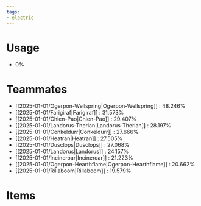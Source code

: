 ```yaml
---
tags:
- electric
---
```

# Usage
- 0%
# Teammates
- [[2025-01-01/Ogerpon-Wellspring|Ogerpon-Wellspring]] : 48.246%
- [[2025-01-01/Farigiraf|Farigiraf]] : 31.573%
- [[2025-01-01/Chien-Pao|Chien-Pao]] : 29.407%
- [[2025-01-01/Landorus-Therian|Landorus-Therian]] : 28.197%
- [[2025-01-01/Conkeldurr|Conkeldurr]] : 27.666%
- [[2025-01-01/Heatran|Heatran]] : 27.505%
- [[2025-01-01/Dusclops|Dusclops]] : 27.068%
- [[2025-01-01/Landorus|Landorus]] : 24.157%
- [[2025-01-01/Incineroar|Incineroar]] : 21.223%
- [[2025-01-01/Ogerpon-Hearthflame|Ogerpon-Hearthflame]] : 20.662%
- [[2025-01-01/Rillaboom|Rillaboom]] : 19.579%
# Items